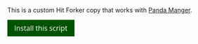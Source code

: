 This is a custom Hit Forker copy that works with [Panda Manger](https://github.com/saqfish/PandaManager).

[![install](https://github.com/saqfish/Hit-Forker-PM/blob/master/install.png?raw=true)](https://github.com/saqfish/Hit-Forker-PM/raw/master/hitforkerpm.user.js)
